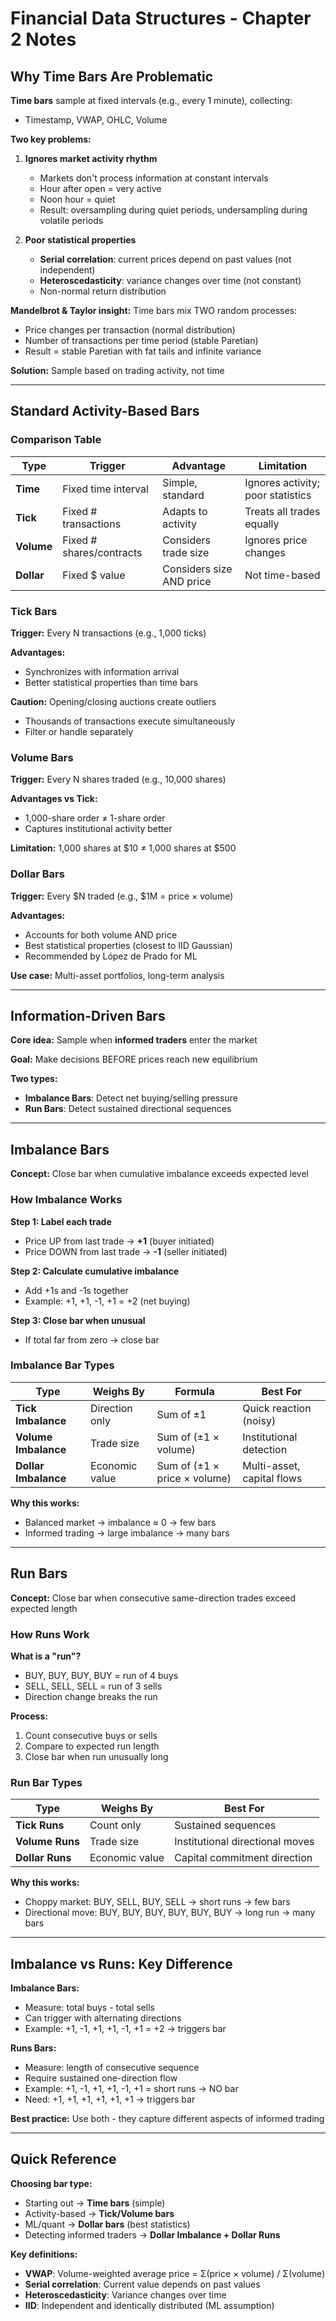 # Financial Data Structures - Chapter 2 Notes

## Why Time Bars Are Problematic

**Time bars** sample at fixed intervals (e.g., every 1 minute), collecting:
- Timestamp, VWAP, OHLC, Volume

**Two key problems:**

1. **Ignores market activity rhythm**
   - Markets don't process information at constant intervals
   - Hour after open = very active
   - Noon hour = quiet
   - Result: oversampling during quiet periods, undersampling during volatile periods

2. **Poor statistical properties**
   - **Serial correlation**: current prices depend on past values (not independent)
   - **Heteroscedasticity**: variance changes over time (not constant)
   - Non-normal return distribution

**Mandelbrot & Taylor insight:**
Time bars mix TWO random processes:
- Price changes per transaction (normal distribution)
- Number of transactions per time period (stable Paretian)
- Result = stable Paretian with fat tails and infinite variance

**Solution:** Sample based on trading activity, not time

---

## Standard Activity-Based Bars

### Comparison Table

| Type | Trigger | Advantage | Limitation |
|------|---------|-----------|------------|
| **Time** | Fixed time interval | Simple, standard | Ignores activity; poor statistics |
| **Tick** | Fixed # transactions | Adapts to activity | Treats all trades equally |
| **Volume** | Fixed # shares/contracts | Considers trade size | Ignores price changes |
| **Dollar** | Fixed $ value | Considers size AND price | Not time-based |

### Tick Bars

**Trigger:** Every N transactions (e.g., 1,000 ticks)

**Advantages:**
- Synchronizes with information arrival
- Better statistical properties than time bars

**Caution:** Opening/closing auctions create outliers
- Thousands of transactions execute simultaneously
- Filter or handle separately

### Volume Bars

**Trigger:** Every N shares traded (e.g., 10,000 shares)

**Advantages vs Tick:**
- 1,000-share order ≠ 1-share order
- Captures institutional activity better

**Limitation:** 1,000 shares at $10 ≠ 1,000 shares at $500

### Dollar Bars

**Trigger:** Every $N traded (e.g., $1M = price × volume)

**Advantages:**
- Accounts for both volume AND price
- Best statistical properties (closest to IID Gaussian)
- Recommended by López de Prado for ML

**Use case:** Multi-asset portfolios, long-term analysis

---

## Information-Driven Bars

**Core idea:** Sample when **informed traders** enter the market

**Goal:** Make decisions BEFORE prices reach new equilibrium

**Two types:**
- **Imbalance Bars**: Detect net buying/selling pressure
- **Run Bars**: Detect sustained directional sequences

---

## Imbalance Bars

**Concept:** Close bar when cumulative imbalance exceeds expected level

### How Imbalance Works

**Step 1: Label each trade**
- Price UP from last trade → **+1** (buyer initiated)
- Price DOWN from last trade → **-1** (seller initiated)

**Step 2: Calculate cumulative imbalance**
- Add +1s and -1s together
- Example: +1, +1, -1, +1 = +2 (net buying)

**Step 3: Close bar when unusual**
- If total far from zero → close bar

### Imbalance Bar Types

| Type | Weighs By | Formula | Best For |
|------|-----------|---------|----------|
| **Tick Imbalance** | Direction only | Sum of ±1 | Quick reaction (noisy) |
| **Volume Imbalance** | Trade size | Sum of (±1 × volume) | Institutional detection |
| **Dollar Imbalance** | Economic value | Sum of (±1 × price × volume) | Multi-asset, capital flows |

**Why this works:**
- Balanced market → imbalance ≈ 0 → few bars
- Informed trading → large imbalance → many bars

---

## Run Bars

**Concept:** Close bar when consecutive same-direction trades exceed expected length

### How Runs Work

**What is a "run"?**
- BUY, BUY, BUY, BUY = run of 4 buys
- SELL, SELL, SELL = run of 3 sells
- Direction change breaks the run

**Process:**
1. Count consecutive buys or sells
2. Compare to expected run length
3. Close bar when run unusually long

### Run Bar Types

| Type | Weighs By | Best For |
|------|-----------|----------|
| **Tick Runs** | Count only | Sustained sequences |
| **Volume Runs** | Trade size | Institutional directional moves |
| **Dollar Runs** | Economic value | Capital commitment direction |

**Why this works:**
- Choppy market: BUY, SELL, BUY, SELL → short runs → few bars
- Directional move: BUY, BUY, BUY, BUY, BUY, BUY → long run → many bars

---

## Imbalance vs Runs: Key Difference

**Imbalance Bars:**
- Measure: total buys - total sells
- Can trigger with alternating directions
- Example: +1, -1, +1, +1, -1, +1 = +2 → triggers bar

**Runs Bars:**
- Measure: length of consecutive sequence
- Require sustained one-direction flow
- Example: +1, -1, +1, +1, -1, +1 = short runs → NO bar
- Need: +1, +1, +1, +1, +1, +1 → triggers bar

**Best practice:** Use both - they capture different aspects of informed trading

---

## Quick Reference

**Choosing bar type:**
- Starting out → **Time bars** (simple)
- Activity-based → **Tick/Volume bars**
- ML/quant → **Dollar bars** (best statistics)
- Detecting informed traders → **Dollar Imbalance + Dollar Runs**

**Key definitions:**
- **VWAP**: Volume-weighted average price = Σ(price × volume) / Σ(volume)
- **Serial correlation**: Current value depends on past values
- **Heteroscedasticity**: Variance changes over time
- **IID**: Independent and identically distributed (ML assumption)
